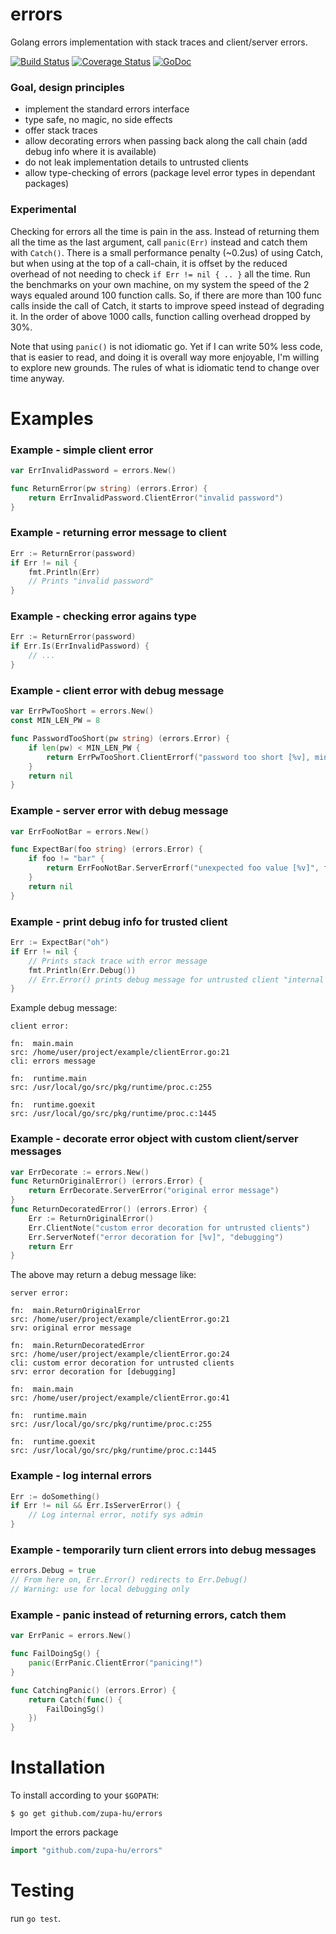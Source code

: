 # errors
Golang errors implementation with stack traces and client/server errors.

[![Build Status](https://travis-ci.org/zupa-hu/errors.svg?branch=master)](https://travis-ci.org/zupa-hu/errors)
[![Coverage Status](https://img.shields.io/coveralls/zupa-hu/errors.svg)](https://coveralls.io/r/zupa-hu/errors)
[![GoDoc](https://godoc.org/github.com/zupa-hu/errors?status.svg)](https://godoc.org/github.com/zupa-hu/errors)

### Goal, design principles
* implement the standard errors interface
* type safe, no magic, no side effects
* offer stack traces
* allow decorating errors when passing back along the call chain (add debug info where it is available)
* do not leak implementation details to untrusted clients
* allow type-checking of errors (package level error types in dependant packages)

### Experimental
Checking for errors all the time is pain in the ass. Instead of returning them all the time as the
last argument, call `panic(Err)` instead and catch them with `Catch()`. There is a small performance penalty
(~0.2us) of using Catch, but when using at the top of a call-chain, it is offset by the reduced overhead of not
needing to check `if Err != nil { .. }` all the time. Run the benchmarks on your own machine, on my system
the speed of the 2 ways equaled around 100 function calls. So, if there are more than 100 func calls inside
the call of Catch, it starts to improve speed instead of degrading it. In the order of above 1000 calls,
function calling overhead dropped by 30%.

Note that using `panic()` is not idiomatic go. Yet if I can write 50% less code, that is easier to read, and
doing it is overall way more enjoyable, I'm willing to explore new grounds. The rules of what is idiomatic
tend to change over time anyway.


# Examples
### Example - simple client error
```go
var ErrInvalidPassword = errors.New()

func ReturnError(pw string) (errors.Error) {
	return ErrInvalidPassword.ClientError("invalid password")
}
```

### Example - returning error message to client
```go
Err := ReturnError(password)
if Err != nil {
	fmt.Println(Err)
	// Prints "invalid password"
}
```

### Example - checking error agains type
```go
Err := ReturnError(password)
if Err.Is(ErrInvalidPassword) {
	// ...
}
```

### Example - client error with debug message
```go
var ErrPwTooShort = errors.New()
const MIN_LEN_PW = 8

func PasswordTooShort(pw string) (errors.Error) {
	if len(pw) < MIN_LEN_PW {
		return ErrPwTooShort.ClientErrorf("password too short [%v], minimum [%v] chars required", len(pw), MIN_LEN_PW)
	}
	return nil
}
```

### Example - server error with debug message
```go
var ErrFooNotBar = errors.New()

func ExpectBar(foo string) (errors.Error) {
	if foo != "bar" {
		return ErrFooNotBar.ServerErrorf("unexpected foo value [%v]", foo)
	}
	return nil
}
```

### Example - print debug info for trusted client
```go
Err := ExpectBar("oh")
if Err != nil {
	// Prints stack trace with error message
	fmt.Println(Err.Debug())
	// Err.Error() prints debug message for untrusted client "internal server error"
}
```
Example debug message:
```
client error:

fn:  main.main
src: /home/user/project/example/clientError.go:21
cli: errors message

fn:  runtime.main
src: /usr/local/go/src/pkg/runtime/proc.c:255

fn:  runtime.goexit
src: /usr/local/go/src/pkg/runtime/proc.c:1445
```

### Example - decorate error object with custom client/server messages
```go
var ErrDecorate := errors.New()
func ReturnOriginalError() (errors.Error) {
	return ErrDecorate.ServerError("original error message")
}
func ReturnDecoratedError() (errors.Error) {
	Err := ReturnOriginalError()
	Err.ClientNote("custom error decoration for untrusted clients")
	Err.ServerNotef("error decoration for [%v]", "debugging")
	return Err
}
```
The above may return a debug message like:
```
server error:

fn:  main.ReturnOriginalError
src: /home/user/project/example/clientError.go:21
srv: original error message

fn:  main.ReturnDecoratedError
src: /home/user/project/example/clientError.go:24
cli: custom error decoration for untrusted clients
srv: error decoration for [debugging]

fn:  main.main
src: /home/user/project/example/clientError.go:41

fn:  runtime.main
src: /usr/local/go/src/pkg/runtime/proc.c:255

fn:  runtime.goexit
src: /usr/local/go/src/pkg/runtime/proc.c:1445
```

### Example - log internal errors
```go
Err := doSomething()
if Err != nil && Err.IsServerError() {
	// Log internal error, notify sys admin
}
```

### Example - temporarily turn client errors into debug messages
```go
errors.Debug = true
// From here on, Err.Error() redirects to Err.Debug()
// Warning: use for local debugging only
```

### Example - panic instead of returning errors, catch them
```go
var ErrPanic = errors.New()

func FailDoingSg() {
	panic(ErrPanic.ClientError("panicing!")
}

func CatchingPanic() (errors.Error) {
	return Catch(func() {
		FailDoingSg()
	})
}
```


# Installation

To install according to your `$GOPATH`:

```console
$ go get github.com/zupa-hu/errors
```

Import the errors package

```go
import "github.com/zupa-hu/errors"
```

# Testing

run `go test`.